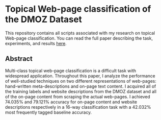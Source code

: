 # Topical Web-page classification of the DMOZ Dataset
This repository contains all scripts associated with my research on topical Web-page classification. You can read the full paper describing the task, experiments, and results [here](paper.pdf).

## Abstract
Multi-class topical web-page classification is a difficult task with widespread application. Throughout this paper, I analyze the performance of well-studied techniques on two different representations of web-pages: hand-written meta-descriptions and on-page text content. I acquired all of the training labels and website descriptions from the DMOZ dataset and all of the on-page content from scraping the actual web-pages. I achieved 74.035\% and 79.121\% accuracy for on-page content and website descriptions respectively in a 16-way classification task with a 42.032\% most frequently tagged baseline accuracy.


